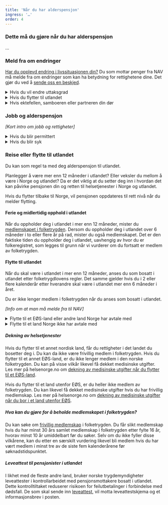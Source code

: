 ```yaml
---
title: 'Når du har alderspensjon'
ingress: '…'
order: 4
---
```


### Dette må du gjøre når du har alderspensjon

…

### Meld fra om endringer

[Har du opplevd endring i livssituasjonen din?](#) Du som mottar penger fra NAV må melde fra om endringer som kan ha betydning for rettighetene dine. Det gjør du ved å [sende oss en beskjed](#).

<details class="accordion">
  <summary>Hvis du vil endre uttaksgrad</summary>
  <p>Innhold mangler</p>
</details>

<details class="accordion">
  <summary>Hvis du flytter til utlandet</summary>
  <p>Innhold mangler</p>
</details>

<details class="accordion">
  <summary>Hvis ektefellen, samboeren eller partneren din dør</summary>
  <p>Innhold mangler</p>
</details>

### Jobb og alderspensjon

_[Kort intro om jobb og rettigheter]_

<details class="accordion">
  <summary>Hvis du blir permittert</summary>
  <p>Innhold mangler</p>
</details>

<details class="accordion">
  <summary>Hvis du blir syk</summary>
  <p>Innhold mangler</p>
</details>

### Reise eller flytte til utlandet

Du kan som regel ta med deg alderspensjon til utlandet.

Planlegger å være mer enn 12 måneder i utlandet? Eller veksler du mellom å være i Norge og utlandet? Da er det viktig at du setter deg inn i hvordan det kan påvirke pensjonen din og retten til helsetjenester i Norge og utlandet.

Hvis du flytter tilbake til Norge, vil pensjonen oppdateres til rett nivå når du melder flytting.

#### Ferie og midlertidig opphold i utlandet

Når du oppholder deg i utlandet i mer enn 12 måneder, mister du [medlemskapet i folketrygden](#). Dersom du oppholder deg i utlandet over 6 måneder i to eller flere år på rad, mister du også medlemskapet. Det er den faktiske tiden du oppholder deg i utlandet, uavhengig av hvor du er folkeregistret, som legges til grunn når vi vurderer om du fortsatt er medlem av folketrygden.

#### Flytte til utlandet

Når du skal være i utlandet i mer enn 12 måneder, anses du som bosatt i utlandet etter folketrygdlovens regler. Det samme gjelder hvis du i 2 eller flere kalenderår etter hverandre skal være i utlandet mer enn 6 måneder i året.

Du er ikke lenger medlem i folketrygden når du anses som bosatt i utlandet.

_[Info om at man må melde fra til NAV]_

<details class="accordion">
  <summary>Flytte til et EØS-land eller andre land Norge har avtale med</summary>
  <p>Innhold mangler</p>
</details>

<details class="accordion">
  <summary>Flytte til et land Norge ikke har avtale med</summary>
  <p>Innhold mangler</p>
</details>

##### Dekning av helsetjenester

Hvis du flytter til et annet nordisk land, får du rettigheter i det landet du bosetter deg i. Du kan da ikke være frivillig medlem i folketrygden. Hvis du flytter til et annet EØS-land, er du ikke lenger medlem i den norske folketrygden. Du kan på visse vilkår likevel få dekket medisinske utgifter. Les mer på helsenorge.no om [dekning av medisinske utgifter når du flytter til et EØS-land](#).

Hvis du flytter til et land utenfor EØS, er du heller ikke medlem av folketrygden. Du kan likevel få dekket medisinske utgifter hvis du har frivillig medlemskap. Les mer på helsenorge.no om [dekning av medisinske utgifter når du bor i et land utenfor EØS](#).

##### Hva kan du gjøre for å beholde medlemskapet i folketrygden?

Du kan søke om [frivillig medlemskap](#) i folketrygden. Du får slikt medlemskap hvis du har minst 30 års samlet medlemskap i folketrygden etter fylte 16 år, hvorav minst 10 år umiddelbart før du søker. Selv om du ikke fyller disse vilkårene, kan du etter en særskilt vurdering likevel bli medlem hvis du har vært medlem i minst tre av de siste fem kalenderårene før søknadstidspunktet.

##### Leveattest til pensjonister i utlandet

I likhet med de fleste andre land, bruker norske trygdemyndigheter leveattester i kontrollarbeidet med pensjonsmottakere bosatt i utlandet. Dette kontrolltiltaket reduserer risikoen for feilutbetalinger i forbindelse med dødsfall. De som skal sende inn [leveattest](#), vil motta leveattestskjema og et informasjonsbrev i posten.